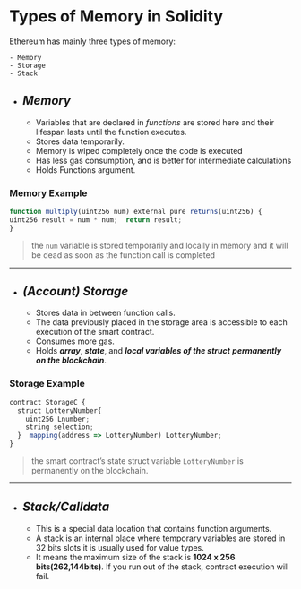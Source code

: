 # Types of Memory in Solidity

Ethereum has mainly three types of memory:

    - Memory
    - Storage
    - Stack

- ## _Memory_

  - Variables that are declared in _functions_ are stored here and their lifespan lasts until the function executes.
  - Stores data temporarily.
  - Memory is wiped completely once the code is executed
  - Has less gas consumption, and is better for intermediate calculations
  - Holds Functions argument.

### Memory Example

```js
function multiply(uint256 num) external pure returns(uint256) {
uint256 result = num * num;  return result;
}

```

> the `num` variable is stored temporarily and locally in memory and it will be dead as soon as the function call is completed

---

- ## _(Account) Storage_

  - Stores data in between function calls.
  - The data previously placed in the storage area is accessible to each execution of the smart contract.
  - Consumes more gas.
  - Holds **_array_**, **_state_**, and **_local variables of the struct_** **_permanently on the blockchain_**.

### Storage Example

```js
contract StorageC {
  struct LotteryNumber{
    uint256 Lnumber;
    string selection;
  }  mapping(address => LotteryNumber) LotteryNumber;
}

```

> the smart contract’s state struct variable `LotteryNumber` is permanently on the blockchain.

---

- ## _Stack/Calldata_

  - This is a special data location that contains function arguments.
  - A stack is an internal place where temporary variables are stored in 32 bits slots it is usually used for value types.
  - It means the maximum size of the stack is **1024 x 256 bits(262,144bits)**. If you run out of the stack, contract execution will fail.
